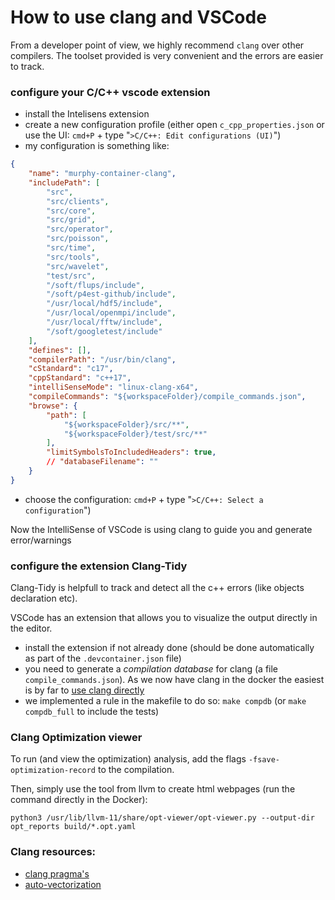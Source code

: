 # How to use clang and VSCode

From a developer point of view, we highly recommend `clang` over other compilers.
The toolset provided is very convenient and the errors are easier to track.

### configure your C/C++ vscode extension

- install the Intelisens extension
- create a new configuration profile (either open `c_cpp_properties.json` or use the UI: `cmd+P` + type "`>C/C++: Edit configurations (UI)`")
- my configuration is something like:
```json
{
    "name": "murphy-container-clang",
    "includePath": [
        "src",
        "src/clients",
        "src/core",
        "src/grid",
        "src/operator",
        "src/poisson",
        "src/time",
        "src/tools",
        "src/wavelet",
        "test/src",
        "/soft/flups/include",
        "/soft/p4est-github/include",
        "/usr/local/hdf5/include",
        "/usr/local/openmpi/include",
        "/usr/local/fftw/include",
        "/soft/googletest/include"
    ],
    "defines": [],
    "compilerPath": "/usr/bin/clang",
    "cStandard": "c17",
    "cppStandard": "c++17",
    "intelliSenseMode": "linux-clang-x64",
    "compileCommands": "${workspaceFolder}/compile_commands.json",
    "browse": {
        "path": [
            "${workspaceFolder}/src/**",
            "${workspaceFolder}/test/src/**"
        ],
        "limitSymbolsToIncludedHeaders": true,
        // "databaseFilename": ""
    }
}
```
- choose the configuration: `cmd+P` + type "`>C/C++: Select a configuration`")

Now the IntelliSense of VSCode is using clang to guide you and generate error/warnings


### configure the extension Clang-Tidy
Clang-Tidy is helpfull to track and detect all the c++ errors (like objects declaration etc).

VSCode has an extension that allows you to visualize the output directly in the editor.
- install the extension if not already done (should be done automatically as part of the `.devcontainer.json` file)
- you need to generate a _compilation database_ for clang (a file `compile_commands.json`). As we now have clang in the docker the easiest is by far to [use clang directly](https://sarcasm.github.io/notes/dev/compilation-database.html#clang)
- we implemented a rule in the makefile to do so: `make compdb` (or `make compdb_full` to include the tests)

### Clang Optimization viewer

To run (and view the optimization) analysis, add the flags `-fsave-optimization-record` to the compilation.

Then, simply use the tool from llvm to create html webpages (run the command directly in the Docker):
```
python3 /usr/lib/llvm-11/share/opt-viewer/opt-viewer.py --output-dir opt_reports build/*.opt.yaml
```

### Clang resources:

- [clang pragma's](https://clang.llvm.org/docs/LanguageExtensions.html#id30)
- [auto-vectorization](https://llvm.org/docs/Vectorizers.html)